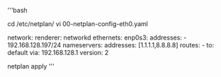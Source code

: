 
'''bash

cd  /etc/netplan/
vi 00-netplan-config-eth0.yaml

network:
  renderer: networkd
  ethernets:
    enp0s3:
      addresses:
        - 192.168.128.197/24
      nameservers:
        addresses: [1.1.1.1,8.8.8.8]
      routes:
        - to: default
          via: 192.168.128.1
  version: 2
  
netplan apply
'''
